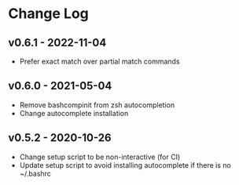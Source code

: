 Change Log
========================================

v0.6.1 - 2022-11-04
----------------------------------------

- Prefer exact match over partial match commands


v0.6.0 - 2021-05-04
----------------------------------------

- Remove bashcompinit from zsh autocompletion
- Change autocomplete installation


v0.5.2 - 2020-10-26
----------------------------------------

- Change setup script to be non-interactive (for CI)
- Update setup script to avoid installing autocomplete if there is no ~/.bashrc


